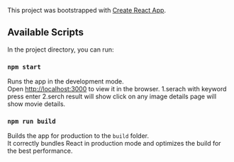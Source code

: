 This project was bootstrapped with [Create React App](https://github.com/facebook/create-react-app).

## Available Scripts

In the project directory, you can run:

### `npm start`

Runs the app in the development mode.<br>
Open [http://localhost:3000](http://localhost:3000) to view it in the browser.
1.serach with keyword press enter 
2.serch result will show click on any image details page will show movie details.



### `npm run build`

Builds the app for production to the `build` folder.<br>
It correctly bundles React in production mode and optimizes the build for the best performance.

